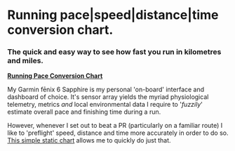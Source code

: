  # Running pace|speed|distance|time conversion chart.

### The quick and easy way to see how fast you run in kilometres and miles.

**[Running Pace Conversion Chart](http://wachilt.github.io/running-pace-conversion-chart/)**

My Garmin fēnix 6 Sapphire is my personal 'on-board' interface and dashboard of choice. It's sensor array yields the myriad physiological telemetry, metrics *and* local environmental data I require to '*fuzzily*' estimate overall pace and finishing time during a run.

However, whenever I set out to beat a PR (particularly on a familiar route) I like to 'preflight' speed, distance and time more accurately in order to do so. [This simple static chart](http://wachilt.github.io/running-pace-conversion-chart/) allows me to quickly do just that.
